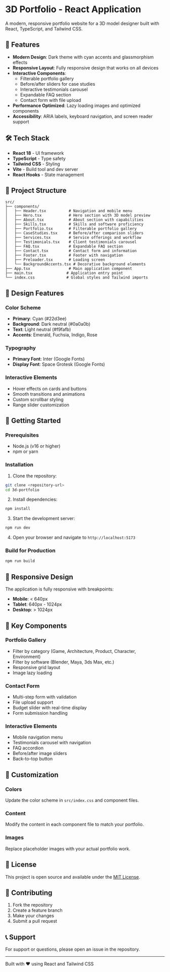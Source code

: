 # 3D Portfolio - React Application

A modern, responsive portfolio website for a 3D model designer built with React, TypeScript, and Tailwind CSS.

## 🚀 Features

- **Modern Design**: Dark theme with cyan accents and glassmorphism effects
- **Responsive Layout**: Fully responsive design that works on all devices
- **Interactive Components**: 
  - Filterable portfolio gallery
  - Before/after sliders for case studies
  - Interactive testimonials carousel
  - Expandable FAQ section
  - Contact form with file upload
- **Performance Optimized**: Lazy loading images and optimized components
- **Accessibility**: ARIA labels, keyboard navigation, and screen reader support

## 🛠️ Tech Stack

- **React 18** - UI framework
- **TypeScript** - Type safety
- **Tailwind CSS** - Styling
- **Vite** - Build tool and dev server
- **React Hooks** - State management

## 📁 Project Structure

```
src/
├── components/
│   ├── Header.tsx          # Navigation and mobile menu
│   ├── Hero.tsx            # Hero section with 3D model preview
│   ├── About.tsx           # About section with capabilities
│   ├── Skills.tsx          # Skills and software proficiency
│   ├── Portfolio.tsx       # Filterable portfolio gallery
│   ├── CaseStudies.tsx     # Before/after comparison sliders
│   ├── Services.tsx        # Service offerings and workflow
│   ├── Testimonials.tsx    # Client testimonials carousel
│   ├── FAQ.tsx             # Expandable FAQ section
│   ├── Contact.tsx         # Contact form and information
│   ├── Footer.tsx          # Footer with navigation
│   ├── Preloader.tsx       # Loading screen
│   └── BackgroundAccents.tsx # Decorative background elements
├── App.tsx                 # Main application component
├── main.tsx               # Application entry point
└── index.css              # Global styles and Tailwind imports
```

## 🎨 Design Features

### Color Scheme
- **Primary**: Cyan (#22d3ee)
- **Background**: Dark neutral (#0a0a0b)
- **Text**: Light neutral (#f9fafb)
- **Accents**: Emerald, Fuchsia, Indigo, Rose

### Typography
- **Primary Font**: Inter (Google Fonts)
- **Display Font**: Space Grotesk (Google Fonts)

### Interactive Elements
- Hover effects on cards and buttons
- Smooth transitions and animations
- Custom scrollbar styling
- Range slider customization

## 🚀 Getting Started

### Prerequisites
- Node.js (v16 or higher)
- npm or yarn

### Installation

1. Clone the repository:
```bash
git clone <repository-url>
cd 3d-portfolio
```

2. Install dependencies:
```bash
npm install
```

3. Start the development server:
```bash
npm run dev
```

4. Open your browser and navigate to `http://localhost:5173`

### Build for Production

```bash
npm run build
```

## 📱 Responsive Design

The application is fully responsive with breakpoints:
- **Mobile**: < 640px
- **Tablet**: 640px - 1024px
- **Desktop**: > 1024px

## 🎯 Key Components

### Portfolio Gallery
- Filter by category (Game, Architecture, Product, Character, Environment)
- Filter by software (Blender, Maya, 3ds Max, etc.)
- Responsive grid layout
- Image lazy loading

### Contact Form
- Multi-step form with validation
- File upload support
- Budget slider with real-time display
- Form submission handling

### Interactive Elements
- Mobile navigation menu
- Testimonials carousel with navigation
- FAQ accordion
- Before/after image sliders
- Back-to-top button

## 🎨 Customization

### Colors
Update the color scheme in `src/index.css` and component files.

### Content
Modify the content in each component file to match your portfolio.

### Images
Replace placeholder images with your actual portfolio work.

## 📄 License

This project is open source and available under the [MIT License](LICENSE).

## 🤝 Contributing

1. Fork the repository
2. Create a feature branch
3. Make your changes
4. Submit a pull request

## 📞 Support

For support or questions, please open an issue in the repository.

---

Built with ❤️ using React and Tailwind CSS
